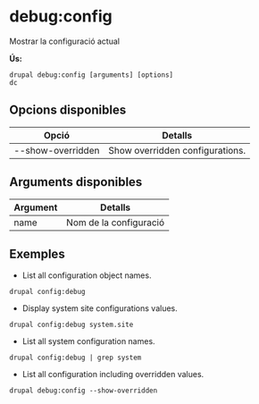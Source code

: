 # debug:config
Mostrar la configuració actual

**Ús:**
```
drupal debug:config [arguments] [options]
dc
```

## Opcions disponibles
Opció | Detalls
-------|-------------
--show-overridden | Show overridden configurations.

## Arguments disponibles
Argument | Detalls
---------|-------------
name | Nom de la configuració

## Exemples
* List all configuration object names.
```
drupal config:debug
```
* Display system site configurations values.
```
drupal config:debug system.site
```
* List all system configuration names.
```
drupal config:debug | grep system
```
* List all configuration including overridden values.
```
drupal debug:config --show-overridden
```
